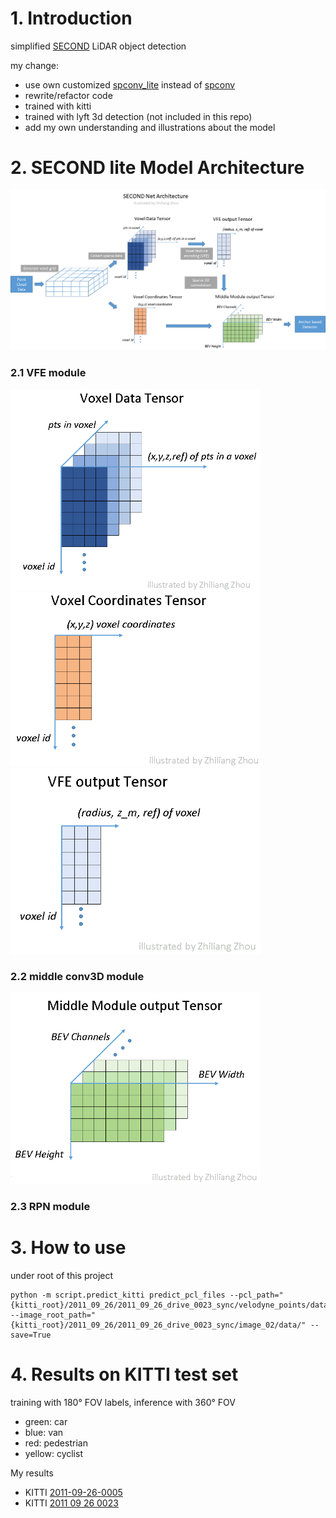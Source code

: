 # 1. Introduction
simplified [SECOND](https://github.com/traveller59/second.pytorch) LiDAR object detection

my change:
* use own customized [spconv_lite](https://github.com/masszhou/spconv_lite) instead of [spconv](https://github.com/traveller59/spconv)
* rewrite/refactor code
* trained with kitti
* trained with lyft 3d detection (not included in this repo)
* add my own understanding and illustrations about the model 

# 2. SECOND lite Model Architecture
<img src="./doc/imgs/second.png"  width="1200" />

### 2.1 VFE module
<img src="./doc/imgs/voxel_data.png"  width="400" />
<img src="./doc/imgs/voxel_coord.png"  width="400" />


<img src="./doc/imgs/vfe_output.png"  width="400" />


### 2.2 middle conv3D module
<img src="./doc/imgs/middle_output.png"  width="400" />

### 2.3 RPN module

# 3. How to use

under root of this project
```
python -m script.predict_kitti predict_pcl_files --pcl_path="{kitti_root}/2011_09_26/2011_09_26_drive_0023_sync/velodyne_points/data/" --image_root_path="{kitti_root}/2011_09_26/2011_09_26_drive_0023_sync/image_02/data/" --save=True
```

# 4. Results on KITTI test set
training with 180° FOV labels, inference with 360° FOV
* green: car
* blue: van
* red: pedestrian
* yellow: cyclist

My results
* KITTI [2011-09-26-0005](https://youtu.be/p5ZlXYoMb5o)
* KITTI [2011 09 26 0023](https://youtu.be/fRAjDE7FdDQ)
